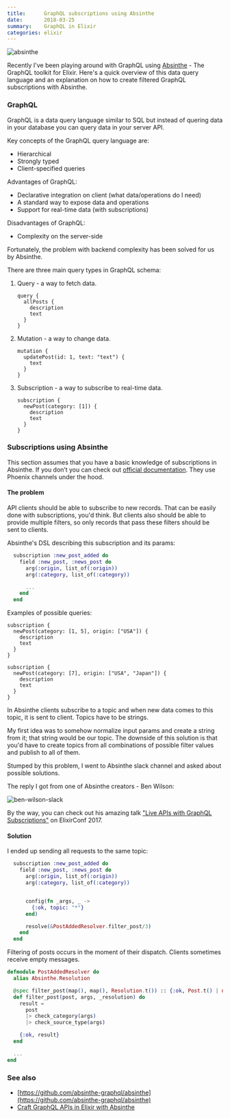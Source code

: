 ```yaml
---
title:      GraphQL subscriptions using Absinthe
date:       2018-03-25
summary:    GraphQL in Elixir
categories: elixir
---
```


![absinthe](/images/2018-03-25-absinthe.png)

Recently I've been playing around with GraphQL using [Absinthe](http://absinthe-graphql.org/) - The GraphQL toolkit for Elixir. Here's a quick overview of this data query language and an explanation on how to create filtered GraphQL subscriptions with Absinthe.

### GraphQL

GraphQL is a data query language similar to SQL but instead of quering data in your database you can query data in your server API.

Key concepts of the GraphQL query language are:

* Hierarchical
* Strongly typed
* Client-specified queries

Advantages of GraphQL:

* Declarative integration on client (what data/operations do I need)
* A standard way to expose data and operations
* Support for real-time data (with subscriptions)

Disadvantages of GraphQL:

* Complexity on the server-side

Fortunately, the problem with backend complexity has been solved for us by Absinthe.

There are three main query types in GraphQL schema:

1. Query - a way to fetch data.

   ```
   query {
     allPosts {
       description
       text
     }
   }
   ```

2. Mutation - a way to change data.


   ```
   mutation {
     updatePost(id: 1, text: "text") {
       text
     }
   }
   ```

3. Subscription - a way to subscribe to real-time data.

   ```
   subscription {
     newPost(category: [1]) {
       description
       text
     }
   }
   ```

### Subscriptions using Absinthe

This section assumes that you have a basic knowledge of subscriptions in Absinthe. If you don’t you can check out [official documentation](https://hexdocs.pm/absinthe/subscriptions.html). They use Phoenix channels under the hood.

#### The problem

API clients should be able to subscribe to new records. That can be easily done with subscriptions, you'd think. But clients also should be able to provide multiple filters, so only records that pass these filters should be sent to clients.

Absinthe's DSL describing this subscription and its params:

```elixir
  subscription :new_post_added do
    field :new_post, :news_post do
      arg(:origin, list_of(:origin))
      arg(:category, list_of(:category))

      ...
    end
  end
```

Examples of possible queries:

```
subscription {
  newPost(category: [1, 5], origin: ["USA"]) {
    description
    text
  }
}
```

```
subscription {
  newPost(category: [7], origin: ["USA", "Japan"]) {
    description
    text
  }
}
```

In Absinthe clients subscribe to a topic and when new data comes to this topic, it is sent to client. Topics have to be strings.

My first idea was to somehow normalize input params and create a string from it; that string would be our topic. The downside of this solution is that you'd have to create topics from all combinations of possible filter values and publish to all of them.

Stumped by this problem, I went to Absinthe slack channel and asked about possible solutions.

The reply I got from one of Absinthe creators - Ben Wilson:

![ben-wilson-slack](/images/2018-03-25-wilson.png)

By the way, you can check out his amazing talk ["Live APIs with GraphQL Subscriptions"](https://www.youtube.com/watch?v=PEckzwggd78) on ElixirConf 2017.

#### Solution

I ended up sending all requests to the same topic:

```elixir
  subscription :new_post_added do
    field :new_post, :news_post do
      arg(:origin, list_of(:origin))
      arg(:category, list_of(:category))


      config(fn _args, _ ->
        {:ok, topic: "*"}
      end)

      resolve(&PostAddedResolver.filter_post/3)
    end
  end
```

Filtering of posts occurs in the moment of their dispatch. Clients sometimes receive empty messages.

```elixir
defmodule PostAddedResolver do
  alias Absinthe.Resolution

  @spec filter_post(map(), map(), Resolution.t()) :: {:ok, Post.t() | nil}
  def filter_post(post, args, _resolution) do
    result =
      post
      |> check_category(args)
      |> check_source_type(args)

    {:ok, result}
  end

  ...
end
```

### See also

- [https://github.com/absinthe-graphql/absinthe](https://github.com/absinthe-graphql/absinthe)
- [Craft GraphQL APIs in Elixir with Absinthe](https://pragprog.com/book/wwgraphql/craft-graphql-apis-in-elixir-with-absinthe)
